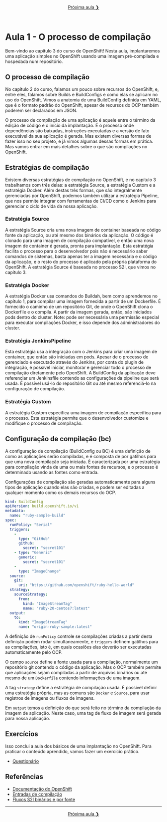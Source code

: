 <p align="center"><a href="../aula02">Próxima aula ❯</a></p>
<br/>

# Aula 1 - O processo de compilação
Bem-vindo ao capítulo 3 do curso de OpenShift! Nesta aula, implantaremos uma aplicação simples no OpenShift usando uma imagem pré-compilada e hospedada num repositório.

## O processo de compilação
No capítulo 2 do curso, falamos um pouco sobre recursos do OpenShift, e, entre eles, falamos sobre Builds e BuildConfigs e como elas se aplicam no uso do OpenShift. Vimos a anatomia de uma BuildConfig definida em YAML, que é o formato padrão do OpenShift, apesar de recursos do OCP também poderem ser declarados em JSON. 

O processo de compilação de uma aplicação é aquele entre o término da edição de código e o início da implantação. É o processo onde dependências são baixadas, instruções executadas e a versão de fato executável da sua aplicação é gerada. Mas existem diversas formas de fazer isso no seu projeto, e já vimos algumas dessas formas em prática. Mas vamos entrar em mais detalhes sobre o que são compilações no OpenShift.

## Estratégias de compilação
Existem diversas estratégias de compilação no OpenShift, e no capítulo 3 trabalhamos com três delas: a estratégia Source, a estratégia Custom e a estratégia Docker. Além destas três formas, que são integralmente gerenciadas por OpenShift, podemos também utilizar a estratégia Pipeline, que nos permite integrar com ferramentas de CI/CD como o Jenkins para gerenciar o ciclo de vida da nossa aplicação. 

### Estratégia Source
A estratégia Source cria uma nova imagem de container baseada no código fonte da aplicação, ou até mesmo dos binários da aplicação. O código é clonado para uma imagem de compilação compatível, e então uma nova imagem de container é gerada, pronta para implantação. Esta estratégia facilita o processo para o desenvolvedor pois não é necessário saber comandos de sistemas, basta apenas ter a imagem necessária e o código da aplicação, e o resto do processo é aplicado pela própria plataforma do OpenShift. A estratégia Source é baseada no processo S2I, que vimos no capítulo 3.

### Estratégia Docker
A estratégia Docker usa comandos do Buildah, bem como aprendemos no capítulo 1, para compilar uma imagem fornecida a partir de um Dockerfile. É fornecido o caminho de um repositório Git, de onde o OpenShift clona o Dockerfile e o compila. A partir da imagem gerada, então, são iniciados pods dentro do cluster. Note: pode ser necessária uma permissão especial para executar compilações Docker, e isso depende dos administradores do cluster.

### Estratégia JenkinsPipeline
Esta estratégia usa a integração com o Jenkins para criar uma imagem de container, que então são iniciadas em pods. Apesar de o processo de gerenciado e executado através do Jenkins, por conta do plugin de integração, é possível iniciar, monitorar e gerenciar todo o processo de compilação diretamente pelo OpenShift. A BuildConfig da aplicação deve referenciar um Jenkinsfile contendo as configurações da pipeline que será usada. É possível usá-lo do repositório Git ou até mesmo referenciá-lo na configuração de compilação. 

### Estratégia Custom
A estratégia Custom especifica uma imagem de compilação específica para o processo. Esta estratégia permite que o desenvolvedor customize e modifique o processo de compilação. 

## Configuração de compilação (bc)
A configuração de compilação (BuildConfig ou BC) é uma definição de como as aplicações serão compiladas, e é composta de por gatilhos para que uma nova compilação seja iniciada. É caracterizada por uma estratégia para compilação vinda de uma ou mais fontes de recursos, e o processo é determinado usando as fontes como entrada.

Configurações de compilação são geradas automaticamente para alguns tipos de aplicação quando elas são criadas, e podem ser editadas a qualquer momento como os demais recursos do OCP.

```yaml
kind: BuildConfig
apiVersion: build.openshift.io/v1
metadata:
  name: "ruby-sample-build" 
spec:
  runPolicy: "Serial" 
  triggers: 
    -
      type: "GitHub"
      github:
        secret: "secret101"
    - type: "Generic"
      generic:
        secret: "secret101"
    -
      type: "ImageChange"
  source: 
    git:
      uri: "https://github.com/openshift/ruby-hello-world"
  strategy: 
    sourceStrategy:
      from:
        kind: "ImageStreamTag"
        name: "ruby-20-centos7:latest"
  output: 
    to:
      kind: "ImageStreamTag"
      name: "origin-ruby-sample:latest"
```

A definição de `runPolicy` controle se compilações criadas a partir desta definição podem rodar simultaneamente, e `triggers` definem gatilhos para as compilações, isto é, em quais ocasiões elas deverão ser executadas automaticamente pelo OCP. 

O campo `source` define a fonte usada para a compilação, normalmente um repositório git contendo o código da aplicação. Mas o OCP também permite que aplicações sejam compiladas a partir de arquivos binários ou até mesmo de um `Dockerfile` contendo informações de uma imagem.

A tag `strategy` define a estratégia de compilação usada. É possível definir uma estratégia própria, mas as comuns são `Docker` e `Source`, para usar registros de imagens ou fluxos de imagens.

Em `output` temos a definição do que será feito no término da compilação da imagem de aplicação. Neste caso, uma tag de fluxo de imagem será gerada para nossa aplicação.

## Exercícios
Isso conclui a aula dos básicos de uma implantação no OpenShift. Para praticar o conteúdo aprendido, vamos fazer um exercício prático.

* [Questionário](questionario.md)

## Referências
* [Documentação do OpenShift](https://docs.openshift.com/)
* [Entradas de compilação](https://access.redhat.com/documentation/en-us/openshift_container_platform/4.5/html/builds/creating-build-inputs)
* [Fluxos S2I binários e por fonte](https://developers.redhat.com/blog/2018/09/26/source-versus-binary-s2i-workflows-with-red-hat-openshift-application-runtimes/)


----
<p align="center"><a href="../aula02">Próxima aula ❯</a></p>
